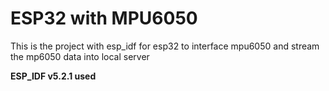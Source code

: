 # ESP32 with MPU6050
This is the project with esp_idf for esp32 to interface mpu6050 and stream the mp6050 data into local server

**ESP_IDF v5.2.1 used**